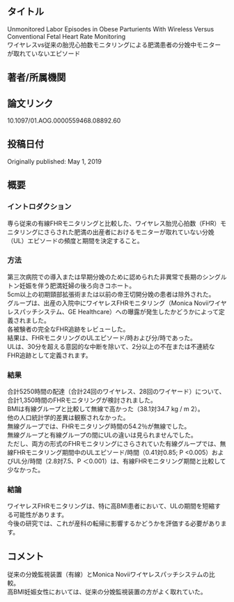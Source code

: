## タイトル
Unmonitored Labor Episodes in Obese Parturients With Wireless Versus Conventional Fetal Heart Rate Monitoring  
ワイヤレスvs従来の胎児心拍数モニタリングによる肥満患者の分娩中モニターが取れていないエピソード

## 著者/所属機関

## 論文リンク
10.1097/01.AOG.0000559468.08892.60

## 投稿日付
Originally published: May 1, 2019  

## 概要
### イントロダクション
専ら従来の有線FHRモニタリングと比較した、ワイヤレス胎児心拍数（FHR）モニタリングにさらされた肥満の出産者におけるモニターが取れていない分娩（UL）エピソードの頻度と期間を決定すること。

### 方法
第三次病院での導入または早期分娩のために認められた非異常で長期のシングルトン妊娠を伴う肥満妊婦の後ろ向きコホート。  
5cm以上の初期頸部拡張術または以前の帝王切開分娩の患者は除外された。  
グループは、出産の入院中にワイヤレスFHRモニタリング（Monica Noviiワイヤレスパッチシステム、GE Healthcare）への曝露が発生したかどうかによって定義されました。  
各被験者の完全なFHR追跡をレビューした。  
結果は、FHRモニタリングのULエピソード/時および分/時であった。  
ULは、30分を超える意図的な中断を除いて、2分以上の不在または不連続なFHR追跡として定義されます。

### 結果
合計5250時間の配達（合計24回のワイヤレス、28回のワイヤード）について、合計1,350時間のFHRモニタリングが検討されました。  
BMIは有線グループと比較して無線で高かった（38.1対34.7 kg / m 2）。  
他の人口統計学的差異は観察されなかった。  
無線グループでは、FHRモニタリング時間の54.2％が無線でした。  
無線グループと有線グループの間にULの違いは見られませんでした。  
ただし、両方の形式のFHRモニタリングにさらされていた有線グループでは、無線FHRモニタリング期間中のULエピソード/時間（0.41対0.85; P <0.005）およびUL分/時間（2.8対7.5、P ＜0.001）は、有線FHRモニタリング期間と比較して少なかった。

### 結論
ワイヤレスFHRモニタリングは、特に高BMI患者において、ULの期間を短縮する可能性があります。  
今後の研究では、これが産科の転帰に影響するかどうかを評価する必要があります。

## コメント
従来の分娩監視装置（有線）とMonica Noviiワイヤレスパッチシステムの比較。  
高BMI妊娠女性においては、従来の分娩監視装置の方がよく取れていた。
